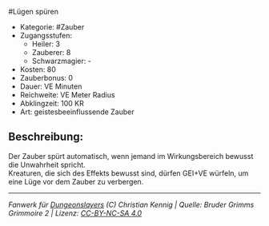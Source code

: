 #Lügen spüren  
- Kategorie: #Zauber  
- Zugangsstufen:  
  - Heiler: 3  
  - Zauberer: 8  
  - Schwarzmagier: -  
- Kosten: 80  
- Zauberbonus: 0  
- Dauer: VE Minuten  
- Reichweite: VE Meter Radius  
- Abklingzeit: 100 KR  
- Art: geistesbeeinflussende Zauber     

## Beschreibung:
Der Zauber spürt automatisch, wenn jemand im Wirkungsbereich bewusst die Unwahrheit spricht.<br>Kreaturen, die sich des Effekts bewusst sind, dürfen GEI+VE würfeln, um eine Lüge vor dem Zauber zu verbergen.


___
*Fanwerk für [Dungeonslayers](https://www.dungeonslayers.net/) (C) Christian Kennig | Quelle: Bruder Grimms Grimmoire 2 | Lizenz: [CC-BY-NC-SA 4.0](https://creativecommons.org/licenses/by-nc-sa/4.0/deed.de)*